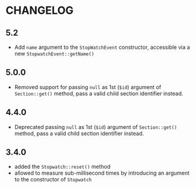 CHANGELOG
=========

5.2
---

* Add `name` argument to the `StopWatchEvent` constructor, accessible via a new `StopwatchEvent::getName()`

5.0.0
-----

 * Removed support for passing `null` as 1st (`$id`) argument of `Section::get()` method, pass a valid child section identifier instead.

4.4.0
-----

 * Deprecated passing `null` as 1st (`$id`) argument of `Section::get()` method, pass a valid child section identifier instead.

3.4.0
-----

 * added the `Stopwatch::reset()` method
 * allowed to measure sub-millisecond times by introducing an argument to the
   constructor of `Stopwatch`
